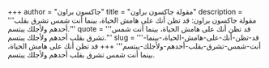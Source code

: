 +++
author = "جاكسون براون"
title = "مقولة جاكسون براون"
description = '''مقولة جاكسون براون: قد تظن أنك على هامش الحياة، بينما أنت شمس تشرق بقلب أحدهم ولأجلك يبتسم.'''
quote = '''قد تظن أنك على هامش الحياة، بينما أنت شمس تشرق بقلب أحدهم ولأجلك يبتسم.'''
slug = '''قد-تظن-أنك-على-هامش-الحياة،-بينما-أنت-شمس-تشرق-بقلب-أحدهم-ولأجلك-يبتسم'''
+++
قد تظن أنك على هامش الحياة، بينما أنت شمس تشرق بقلب أحدهم ولأجلك يبتسم.
